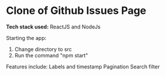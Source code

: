 # Clone of Github Issues Page

**Tech stack used:**
ReactJS and NodeJs

Starting the app:

1. Change directory to src
2. Run the command "npm start"

Features include:
Labels and timestamp
Pagination
Search filter 
